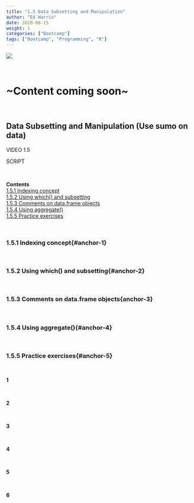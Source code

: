 ```yaml
---
title: "1.5 Data Subsetting and Manipulation"
author: "Ed Harris"
date: 2020-06-15
weight: 1
categories: ["Bootcamp"]
tags: ["Bootcamp", "Programming", "R"]
---
```


![ ](/img/sumo.png)  

&nbsp;

# ~Content coming soon~


&nbsp;

## Data Subsetting and Manipulation (Use sumo on data)

VIDEO 1.5  

SCRIPT  


&nbsp;

**Contents**  
[1.5.1 Indexing concept](#anchor-1)    
[1.5.2 Using which() and subsetting](#anchor-2)    
[1.5.3 Comments on data.frame objects](#anchor-3)    
[1.5.4 Using aggregate()](#anchor-4)    
[1.5.5 Practice exercises](#anchor-5)    

&nbsp;

### 1.5.1 Indexing concept{#anchor-1}

&nbsp;

### 1.5.2 Using which() and subsetting{#anchor-2}

&nbsp;

### 1.5.3 Comments on data.frame objects{anchor-3}

&nbsp;

### 1.5.4 Using aggregate(){#anchor-4}

&nbsp;

### 1.5.5 Practice exercises{#anchor-5}


&nbsp;

**1** 

&nbsp;

**2** 

&nbsp;

**3** 

&nbsp;

**4** 

&nbsp;

**5** 

&nbsp;

**6** 

&nbsp;
 